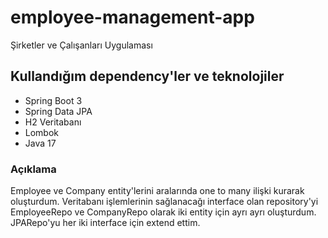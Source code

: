 # employee-management-app
 
Şirketler ve Çalışanları Uygulaması

## Kullandığım dependency'ler ve teknolojiler

- Spring Boot 3
- Spring Data JPA
- H2 Veritabanı
- Lombok
- Java 17

### Açıklama

Employee ve Company entity'lerini aralarında one to many ilişki kurarak oluşturdum.
Veritabanı işlemlerinin sağlanacağı interface olan repository'yi EmployeeRepo ve CompanyRepo olarak iki entity için ayrı ayrı oluşturdum. JPARepo'yu her iki interface için extend ettim. 





